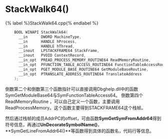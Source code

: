 # StackWalk64()

{% label %}StackWalk64.cpp{% endlabel %}
```cpp
	BOOL WINAPI StackWalk64(
	  __in      DWORD MachineType,
	  __in      HANDLE hProcess,
	  __in      HANDLE hThread,
	  __inout   LPSTACKFRAME64 StackFrame,
	  __inout   PVOID ContextRecord,
	  __in_opt  PREAD_PROCESS_MEMORY_ROUTINE64 ReadMemoryRoutine,
	  __in_opt  PFUNCTION_TABLE_ACCESS_ROUTINE64 FunctionTableAccessRoutine,
	  __in_opt  PGET_MODULE_BASE_ROUTINE64 GetModuleBaseRoutine,
	  __in_opt  PTRANSLATE_ADDRESS_ROUTINE64 TranslateAddress
	);
```
倒数第二个和倒数第三个函数指针可以直接调用Dbghelp.dll中的函数SymGetModuleBase64与SymFunctionTableAccess64。 倒数第四个ReadMemoryRoutine ，可以自己定义一个函数，主要调用ReadProcessMemory。这个函数主要得到STACKFRAME64这个栈帧。

然后通过栈帧的成员AddrPC的offset，可由函数**SymGetSymFromAddr64**得到符号信息，再通过**UnDecorateSymbolName()**，**SymGetLineFromAddr64()**等函数得到具体的函数名，代码行等信息。